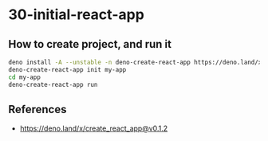 # 30-initial-react-app

## How to create project, and run it

```sh
deno install -A --unstable -n deno-create-react-app https://deno.land/x/create_react_app/mod.ts
deno-create-react-app init my-app
cd my-app
deno-create-react-app run
```

## References

- <https://deno.land/x/create_react_app@v0.1.2>
